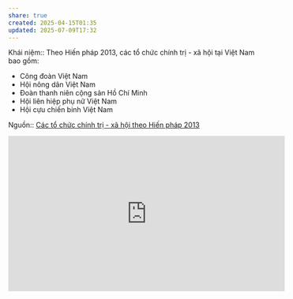 ```yaml
---
share: true
created: 2025-04-15T01:35
updated: 2025-07-09T17:32
---
```

Khái niệm:: 
Theo Hiến pháp 2013, các tổ chức chính trị - xã hội tại Việt Nam bao gồm: 
- Công đoàn Việt Nam
- Hội nông dân Việt Nam
- Đoàn thanh niên cộng sản Hồ Chí Minh
- Hội liên hiệp phụ nữ Việt Nam
- Hội cựu chiến binh Việt Nam

Nguồn:: [Các tổ chức chính trị - xã hội theo Hiến pháp 2013](https://thuvienphapluat.vn/chinh-sach-phap-luat-moi/vn/ho-tro-phap-luat/tu-van-phap-luat/41514/06-to-chuc-chinh-tri-xa-hoi-theo-hien-phap-2013)

<iframe width="560" height="315" src="https://www.youtube.com/embed/HYWal-EPpoQ?si=ySPjd30qo7jIO8Ya" title="YouTube video player" frameborder="0" allow="accelerometer; autoplay; clipboard-write; encrypted-media; gyroscope; picture-in-picture; web-share" referrerpolicy="strict-origin-when-cross-origin" allowfullscreen></iframe>
